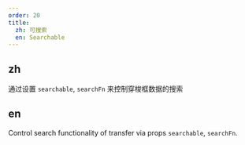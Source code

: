 ```yaml
---
order: 20
title:
  zh: 可搜索
  en: Searchable
---
```


## zh

通过设置 `searchable`, `searchFn` 来控制穿梭框数据的搜索

## en

Control search functionality of transfer via props `searchable`, `searchFn`.
